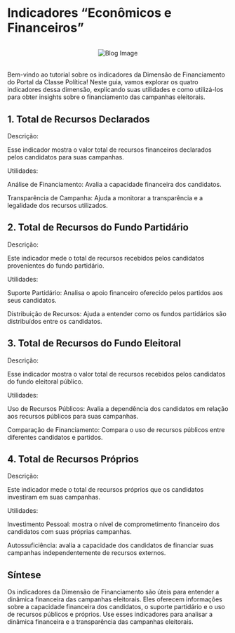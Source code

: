 # Indicadores “Econômicos e Financeiros”

<div style="max-height: 400px; max-width: 100%; overflow: hidden; display: flex; justify-content: center; align-items: center; border-radius: 10px; margin-bottom: 32px; margin-top: 32px">
  <img src="/img/blog/study.png" alt="Blog Image" style="max-height: 100%; max-width: 100%; object-fit: contain;">
</div>

Bem-vindo ao tutorial sobre os indicadores da Dimensão de Financiamento do Portal da Classe Política! Neste guia, vamos explorar os quatro indicadores dessa dimensão, explicando suas utilidades e como utilizá-los para obter insights sobre o financiamento das campanhas eleitorais.

## 1. Total de Recursos Declarados

Descrição:

Esse indicador mostra o valor total de recursos financeiros declarados pelos candidatos para suas campanhas.

Utilidades:

Análise de Financiamento: Avalia a capacidade financeira dos candidatos.

Transparência de Campanha: Ajuda a monitorar a transparência e a legalidade dos recursos utilizados.

## 2. Total de Recursos do Fundo Partidário

Descrição:

Este indicador mede o total de recursos recebidos pelos candidatos provenientes do fundo partidário.

Utilidades:

Suporte Partidário: Analisa o apoio financeiro oferecido pelos partidos aos seus candidatos.

Distribuição de Recursos: Ajuda a entender como os fundos partidários são distribuídos entre os candidatos.

## 3. Total de Recursos do Fundo Eleitoral

Descrição:

Esse indicador mostra o valor total de recursos recebidos pelos candidatos do fundo eleitoral público.

Utilidades:

Uso de Recursos Públicos: Avalia a dependência dos candidatos em relação aos recursos públicos para suas campanhas.

Comparação de Financiamento: Compara o uso de recursos públicos entre diferentes candidatos e partidos.

## 4. Total de Recursos Próprios

Descrição:

Este indicador mede o total de recursos próprios que os candidatos investiram em suas campanhas.

Utilidades:

Investimento Pessoal: mostra o nível de comprometimento financeiro dos candidatos com suas próprias campanhas.

Autossuficiência: avalia a capacidade dos candidatos de financiar suas campanhas independentemente de recursos externos.

## Síntese

Os indicadores da Dimensão de Financiamento são úteis para entender a dinâmica financeira das campanhas eleitorais. Eles oferecem informações sobre a capacidade financeira dos candidatos, o suporte partidário e o uso de recursos públicos e próprios. Use esses indicadores para analisar a dinâmica financeira e a transparência das campanhas eleitorais.
